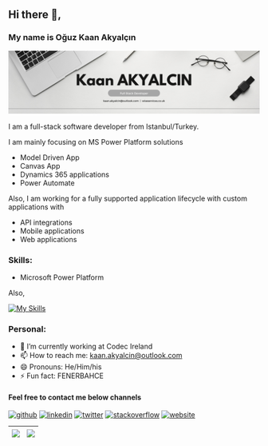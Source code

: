 ## Hi there 👋, 

### My name is Oğuz Kaan Akyalçın

![](https://github.com/kaanakyalcin/kaanakyalcin/blob/main/developer_banner.png)

I am a full-stack software developer from Istanbul/Turkey.

I am mainly focusing on MS Power Platform solutions 
  - Model Driven App 
  - Canvas App 
  - Dynamics 365 applications
  - Power Automate
 
Also, I am working for a fully supported application lifecycle with custom applications with 
  - API integrations 
  - Mobile applications
  - Web applications

### Skills: 

- Microsoft Power Platform

Also,

[![My Skills](https://skillicons.dev/icons?i=azure,dotnet,flutter,angular,solidity&perline=5)](https://github.com/kaanakyalcin)

### Personal:

- 🔭 I’m currently working at Codec Ireland 
- 📫 How to reach me: kaan.akyalcin@outlook.com 
- 😄 Pronouns: He/Him/his 
- ⚡ Fun fact: FENERBAHCE


#### Feel free to contact me below channels

[<img src='https://cdn.jsdelivr.net/npm/simple-icons@3.0.1/icons/github.svg' alt='github' height='40'>](https://github.com/kaanakyalcin)  [<img src='https://cdn.jsdelivr.net/npm/simple-icons@3.0.1/icons/linkedin.svg' alt='linkedin' height='40'>](https://www.linkedin.com/in/akyalcin)  [<img src='https://cdn.jsdelivr.net/npm/simple-icons@3.0.1/icons/twitter.svg' alt='twitter' height='40'>](https://twitter.com/ouz_kaan)  [<img src='https://cdn.jsdelivr.net/npm/simple-icons@3.0.1/icons/stackoverflow.svg' alt='stackoverflow' height='40'>](https://stackoverflow.com/users/13064668/oguzkaanakyalcin)  [<img src='https://cdn.jsdelivr.net/npm/simple-icons@3.0.1/icons/icloud.svg' alt='website' height='40'>](http://wiseservices.co.uk/)  





| <a href="https://github.com/kaanakyalcin"><img align="center" src="https://github-readme-stats.vercel.app/api?username=kaanakyalcin&show_icons=true&include_all_commits=true&theme=cobalt2&hide_border=true" /></a> | <a href="https://github.com/kaanakyalcin"><img align="center" src="https://github-readme-stats.vercel.app/api/top-langs/?username=kaanakyalcin&layout=compact&theme=cobalt2&hide_border=true" /></a> |
| ------------- | ------------- |


<!--
**kaanakyalcin/kaanakyalcin** is a ✨ _special_ ✨ repository because its `README.md` (this file) appears on your GitHub profile.

Here are some ideas to get you started:

- 🔭 I’m currently working on ...
- 🌱 I’m currently learning ...
- 👯 I’m looking to collaborate on ...
- 🤔 I’m looking for help with ...
- 💬 Ask me about ...
- 📫 How to reach me: ...
- 😄 Pronouns: ...
- ⚡ Fun fact: ...
-->
